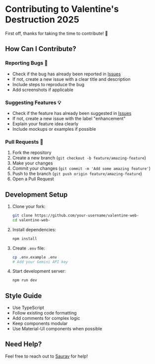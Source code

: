 # Contributing to Valentine's Destruction 2025

First off, thanks for taking the time to contribute! 🎉

## How Can I Contribute?

### Reporting Bugs 🐛

- Check if the bug has already been reported in [Issues](https://github.com/saurav-shakya/valentine-web-/issues)
- If not, create a new issue with a clear title and description
- Include steps to reproduce the bug
- Add screenshots if applicable

### Suggesting Features 💡

- Check if the feature has already been suggested in [Issues](https://github.com/saurav-shakya/valentine-web-/issues)
- If not, create a new issue with the label "enhancement"
- Explain your feature idea clearly
- Include mockups or examples if possible

### Pull Requests 🚀

1. Fork the repository
2. Create a new branch (`git checkout -b feature/amazing-feature`)
3. Make your changes
4. Commit your changes (`git commit -m 'Add some amazing feature'`)
5. Push to the branch (`git push origin feature/amazing-feature`)
6. Open a Pull Request

## Development Setup

1. Clone your fork:
   ```bash
   git clone https://github.com/your-username/valentine-web-
   cd valentine-web-
   ```

2. Install dependencies:
   ```bash
   npm install
   ```

3. Create `.env` file:
   ```bash
   cp .env.example .env
   # Add your Gemini API key
   ```

4. Start development server:
   ```bash
   npm run dev
   ```

## Style Guide

- Use TypeScript
- Follow existing code formatting
- Add comments for complex logic
- Keep components modular
- Use Material-UI components when possible

## Need Help?

Feel free to reach out to [Saurav](https://x.com/sauravv_x) for help! 